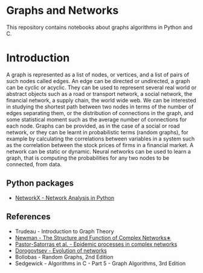 Graphs and Networks
===================
This repository contains notebooks about graphs algorithms in Python and C.

# Introduction
A graph is represented as a list of nodes, or vertices, and a list of pairs of such nodes called edges. An edge can be directed or undirected, a graph can be cyclic or acyclic. They can be used to represent several real world or abstract objects such as a road or transport network, a social network, the financial network, a supply chain, the world wide web. We can be interested in studying the shortest path between two nodes in terms of the number of edges separating them, or the distribution of connections in the graph, and some statistical moment such as the average number of connections for each node. Graphs can be provided, as in the case of a social or road network, or they can be learnt in probabilistic terms (random graphs), for example by calculating the correlations between variables in a system such as the correlation between the stock prices of firms in a financial market. A network can be static or dynamic. Neural networks can be used to learn a graph, that is computing the probabilities for any two nodes to be connected, from data.

## Python packages
* [NetworkX - Network Analysis in Python](https://networkx.org/documentation/stable/index.html)

## References
* Trudeau - Introduction to Graph Theory
* [Newman - The Structure and Function of Complex Networks∗](https://arxiv.org/abs/cond-mat/0303516)
* [Pastor-Satorras et al. - Epidemic processes in complex networks](https://arxiv.org/abs/1408.2701)
* [Dorogovtsev - Evolution of networks](https://arxiv.org/abs/cond-mat/0106144)
* Bollobas - Random Graphs, 2nd Edition
* Sedgewick - Algorithms in C - Part 5 - Graph  Algorithms, 3rd Edition
